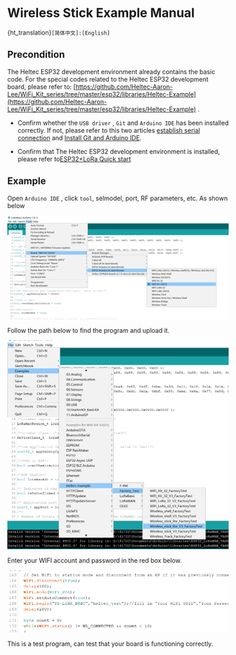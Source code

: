 # Wireless Stick Example Manual

{ht_translation}`[简体中文]:[English]`

## Precondition

The Heltec ESP32 development environment already contains the basic code. For the special codes related to the Heltec ESP32 development board, please refer to: [https://github.com/Heltec-Aaron-Lee/WiFi_Kit_series/tree/master/esp32/libraries/Heltec-Example](https://github.com/Heltec-Aaron-Lee/WiFi_Kit_series/tree/master/esp32/libraries/Heltec-Example) .

+ Confirm whether the `USB driver` , `Git` and `Arduino IDE` has been installed correctly. If not, please refer to this two articles [establish serial connection](https://docs.heltec.org/general/establish_serial_connection.html) and [Install Git and Arduino IDE](https://docs.heltec.org/general/how_to_install_git_and_arduino.html).

+ Confirm that The Heltec ESP32 development environment is installed, please refer to[ESP32+LoRa Quick start](https://docs.heltec.org/en/node/esp32/quick_start.html)

## Example

Open `Arduino IDE` , click `tool`, selmodel, port, RF parameters, etc. As shown below

![](img/02.png)

Follow the path below to find the program and upload it.

![](img/03.png)

Enter your WIFI account and password in the red box below.

![](img/04.png)

This is a test program, can test that your board is functioning correctly.